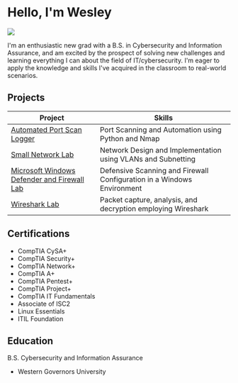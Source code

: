 # Hello, I'm Wesley
<a href="https://linkedin.com/in/wesleykoweek/"><img src="https://img.shields.io/badge/-LinkedIn-0072b1?&style=for-the-badge&logo=linkedin&logoColor=white" /></a>

I'm an enthusiastic new grad with a B.S. in Cybersecurity and Information Assurance, and am excited by the prospect of solving new challenges and learning everything I can about the field of IT/cybersecurity. I'm eager to apply the knowledge and skills I've acquired in the classroom to real-world scenarios.

## Projects

| Project                                       | Skills                     |
|-----------------------------------------------|----------------------------|
|  <a href="https://github.com/WesleyKProfile/Automated-Port-Scan-Logger">Automated Port Scan Logger</a>|Port Scanning and Automation using Python and Nmap|
|  <a href="https://github.com/WesleyKProfile/Small-Network-Lab">Small Network Lab</a>|Network Design and Implementation using VLANs and Subnetting|
|  <a href="https://github.com/WesleyKProfile/Microsoft-Windows-Defender-and-Firewall-Lab">Microsoft Windows Defender and Firewall Lab</a>|Defensive Scanning and Firewall Configuration in a Windows Environment|
|  <a href="https://github.com/WesleyKProfile/Wireshark-Lab">Wireshark Lab</a>|Packet capture, analysis, and decryption employing Wireshark|

## Certifications

- CompTIA CySA+
- CompTIA Security+
- CompTIA Network+
- CompTIA A+
- CompTIA Pentest+
- CompTIA Project+
- CompTIA IT Fundamentals
- Associate of ISC2
- Linux Essentials
- ITIL Foundation

## Education 

B.S. Cybersecurity and Information Assurance
- Western Governors University
